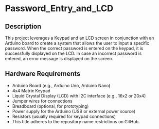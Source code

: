 # Password_Entry_and_LCD
## Description
This project leverages a Keypad and an LCD screen in conjunction with an Arduino board to create a system that allows the user to input a specific password. When the correct password is entered on the keypad, it is successfully displayed on the LCD. In case an incorrect password is entered, an error message is displayed on the screen.

## Hardware Requirements

- Arduino Board (e.g., Arduino Uno, Arduino Nano)
- 4x4 Matrix Keypad
- Liquid Crystal Display (LCD) with I2C interface (e.g., 16x2 or 20x4)
- Jumper wires for connections
- Breadboard (optional, for prototyping)
- Power supply for the Arduino (USB or external power source)
- Resistors (usually required for keypad connections)
- This title adheres to the repository name restrictions on GitHub.
